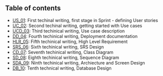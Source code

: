 ## Table of contents

* [US_01](US_01.pdf): First techinal writing, first stage in Sprint - defining User stories
* [UC_02](UC_02.pdf): Second techinal writing, getting started with Use cases
* [UCD_03](UCD_03.pdf): Third techinical writing, Use case description
* [DD_04](): Fourth techinical writing, Deployment documentation
* [HLR_05](HLR_05.pdf): Fifth techinical writing, High Level Requirement
* [SRS_06](): Sixth techinical writing, SRS Design
* [CD_07](CD_07.pdf): Seventh techinical writing, Class Diagram
* [SD_08](SD_08.pdf): Eighth techinical writing, Sequence Diagram
* [SDA_09](SDA_09.pdf): Ninth techinical writing, Archiecture and Screen Design
* [DB_10](DB_10.pdf): Tenth technical writing, Database Design 

